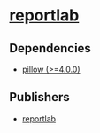 # [reportlab](https://pypi.org/project/reportlab)

## Dependencies
- [pillow (>=4.0.0)](packages/p/pillow.md)



## Publishers
- [reportlab](https://pypi.org/user/reportlab)

